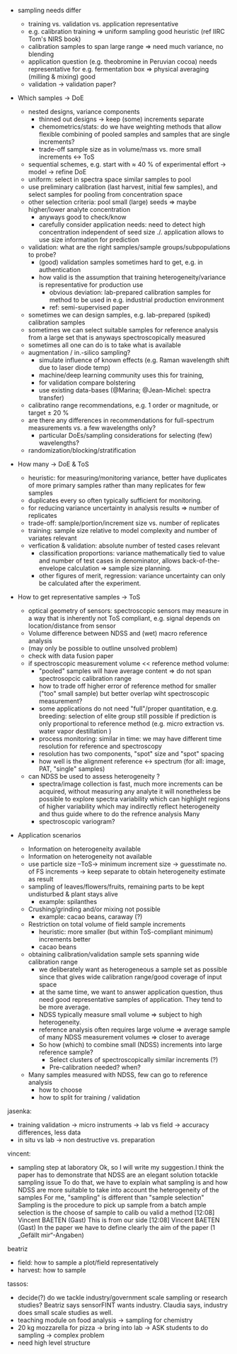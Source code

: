 - sampling needs differ
  - training vs. validation vs. application representative
  - e.g. calibration training => uniform sampling good heuristic (ref IIRC Tom's NIRS book)
  - calibration samples to span large range => need much variance, no blending
  - application question (e.g. theobromine in Peruvian cocoa) needs representative for e.g. fermentation box => physical averaging (milling & mixing) good
  - validation -> validation paper?

   
- Which samples -> DoE
  - nested designs, variance components
  	- thinned out designs -> keep (some) increments separate
  	- chemometrics/stats: do we have weighting methods that allow flexible combining of pooled samples and samples that are single increments?
  	- trade-off sample size as in volume/mass vs. more small increments <-> ToS
  - sequential schemes, e.g. start with ≈ 40 % of experimental effort -> model -> refine DoE
  - uniform: select in spectra space similar samples to pool
  - use preliminary calibration (last harvest, initial few samples), and select samples for pooling from concentration space
  - other selection criteria: pool small (large) seeds => maybe higher/lower analyte concentration
  	- anyways good to check/know
  	- carefully consider application needs: need to detect high concentration independent of seed size ./. application allows to use size information for prediction
  - validation: what are the right samples/sample groups/subpopulations to probe?
  	- (good) validation samples sometimes hard to get, e.g. in authentication
  	- how valid is the assumption that training heterogeneity/variance is representative for production use
  	  - obvious deviation: lab-prepared calibration samples for method to be used in e.g. industrial production environment
  	  - ref: semi-supervised paper
  - sometimes we can design samples, e.g. lab-prepared (spiked) calibration samples
  - sometimes we can select suitable samples for reference analysis from a large set that is anyways spectroscopically measured
  - sometimes all one can do is to take what is available
  - augmentation / in.-silico sampling?
  	- simulate influence of known effects (e.g. Raman wavelength shift due to laser diode temp)
  	- machine/deep learning community uses this for training,
  	- for validation compare bolstering
  	- use existing data-bases (@Marina; @Jean-Michel: spectra transfer)
  - calibratino range recommendations, e.g. 1 order or magnitude, or target ± 20 %
  - are there any differences in recommendations for full-spectrum measurements vs. a few wavelengths only?
  	- particular DoEs/sampling considerations for selecting (few) wavelengths?
  - randomization/blocking/stratification

- How many -> DoE & ToS
  - heuristic: for measuring/monitoring variance, better have duplicates of more primary samples rather than many replicates for few samples
  - duplicates every so often typically sufficient for monitoring. 
  - for reducing variance uncertainty in analysis results => number of replicates
  - trade-off: sample/portion/increment size vs. number of replicates
  - training: sample size relative to model complexity and number of variates relevant
  - verfication & validation: absolute number of tested cases relevant
  	- classification proportions: variance mathematically tied to value and number of test cases in denominator, allows back-of-the-envelope calculation => sample size planning.
  	- other figures of merit, regression: variance uncertainty can only be calculated after the experiment.
- How to get representative samples -> ToS
  - optical geometry of sensors: spectroscopic sensors may measure in a way that is inherently not ToS compliant, e.g. signal depends on location/distance from sensor
  - Volume difference between NDSS and (wet) macro reference analysis
  - (may only be possible to outline unsolved problem)
  - check with data fusion paper
  - if spectroscopic measurement volume << reference method volume:
  	- "pooled" samples will have average content => do not span spectrosopcic calibration range
  	- how to trade off higher error of reference method for smaller ("too" small sample) but better overlap wiht spectroscopic measurement?
  	- some applications do not need "full"/proper quantitation, e.g. breeding: selection of elite group still possible if prediction is only proportional to reference method (e.g. micro extraction vs. water vapor destillation )
	- process monitoring: similar in time: we may have different time resolution for reference and spectroscopy
	- resolution has two components, "spot" size and "spot" spacing
	- how well is the alignment reference <-> spectrum (for all: image, PAT, "single" samples)
  - can NDSS be used to assess heterogeneity ?
  	-  spectra/image collection is fast, much more increments can be acquired, without measuring any analyte it will nonetheless be possible to explore spectra variability which can highlight regions of higher variability which may indirectly reflect heterogeneity and thus guide where to do the refrence analysis Many
  	- spectroscopic variogram?
- Application scenarios
  - Information on heterogeneity available
  - Information on heterogeneity not available
  - use particle size –ToS→ minimum increment size -> guesstimate no. of FS increments -> keep separate to obtain heterogeneity estimate as result
  - sampling of leaves/flowers/fruits, remaining parts to be kept undisturbed & plant stays alive
    - example: spilanthes
  - Crushing/grinding and/or mixing not possible
    - example: cacao beans, caraway (?)
  - Restriction on total volume of field sample increments
    - heuristic: more smaller (but within ToS-compliant minimum) increments better
    - cacao beans
  - obtaining calibration/validation sample sets spanning wide calibration range
    - we deliberately want as heterogeneous a sample set as possible since that gives wide calibration range/good coverage of input space
    - at the same time, we want to answer application question, thus need good representative samples of application. They tend to be more average.
    - NDSS typically measure small volume => subject to high heterogeneity. 
    - reference analysis often requires large volume => average sample of many NDSS measurement volumes => closer to average
    - So how (which) to combine small (NDSS) increments into large reference sample? 
      - Select clusters of spectroscopically similar increments (?)
      - Pre-calibration needed? when?
  - Many samples measured with NDSS, few can go to reference analysis
    - how to choose
    - how to split for training / validation


jasenka: 
- training validation -> micro instruments -> lab vs field -> accuracy differences, less data
- in situ vs lab -> non destructive vs. preparation

vincent:
- sampling step at laboratory
Ok, so I will write my suggestion.I think the paper has to demonstrate that NDSS are an elegant solution totackle sampling issue
To do that, we have to explain what sampling is and how NDSS are more suitable to take into account the heterogeneity of the samples
For me, "sampling" is different than "sample selection"
Sampling is the procedure to pick up sample from a batch
ample selection is the choose of sample to calib ou valid a method
[12:08] Vincent BAETEN (Gast)
    This is from our side
[12:08] Vincent BAETEN (Gast)
    In the paper we have to define clearly the aim of the paper
(1 „Gefällt mir“-Angaben)

beatriz
- field: how to sample a plot/field representatively
- harvest: how to sample

tassos:
- decide(?) do we tackle industry/government scale sampling or research studies?
  Beatriz says sensorFINT wants industry. Claudia says, industry does small scale studies as well. 
-  teaching module on food analysis -> sampling for chemistry
- 20 kg mozzarella for pizza -> bring into lab -> ASK students to do sampling -> complex problem
- need high level structure






